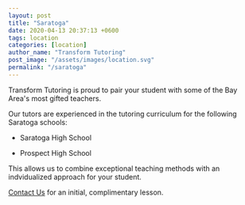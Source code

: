 ```yaml
---
layout: post
title: "Saratoga"
date: 2020-04-13 20:37:13 +0600
tags: location
categories: [location]
author_name: "Transform Tutoring"
post_image: "/assets/images/location.svg"
permalink: "/saratoga"
---
```



Transform Tutoring is proud to pair your student with some of the Bay Area's most gifted teachers. 

Our tutors are experienced in the tutoring curriculum for the following Saratoga schools:

* Saratoga High School

* Prospect High School

This allows us to combine exceptional teaching methods with an indvidualized approach for your student.

[Contact Us](/pages/contact) for an initial, complimentary lesson. 

